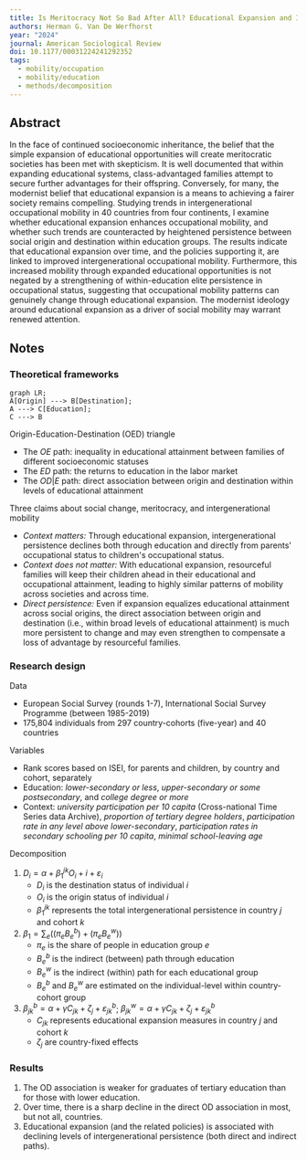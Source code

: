 ```yaml
---
title: Is Meritocracy Not So Bad After All? Educational Expansion and Intergenerational Mobility in 40 Countries
authors: Herman G. Van De Werfhorst
year: "2024"
journal: American Sociological Review
doi: 10.1177/00031224241292352
tags:
  - mobility/occupation
  - mobility/education
  - methods/decomposition
---
```

## Abstract

In the face of continued socioeconomic inheritance, the belief that the simple expansion of educational opportunities will create meritocratic societies has been met with skepticism. It is well documented that within expanding educational systems, class-advantaged families attempt to secure further advantages for their offspring. Conversely, for many, the modernist belief that educational expansion is a means to achieving a fairer society remains compelling. Studying trends in intergenerational occupational mobility in 40 countries from four continents, I examine whether educational expansion enhances occupational mobility, and whether such trends are counteracted by heightened persistence between social origin and destination within education groups. The results indicate that educational expansion over time, and the policies supporting it, are linked to improved intergenerational occupational mobility. Furthermore, this increased mobility through expanded educational opportunities is not negated by a strengthening of within-education elite persistence in occupational status, suggesting that occupational mobility patterns can genuinely change through educational expansion. The modernist ideology around educational expansion as a driver of social mobility may warrant renewed attention.

## Notes

### Theoretical frameworks

```mermaid
graph LR;
A[Origin] ---> B[Destination];
A ---> C[Education];
C ---> B
```

Origin-Education-Destination (OED) triangle
- The $OE$ path: inequality in educational attainment between families of different socioeconomic statuses
- The $ED$ path: the returns to education in the labor market
- The $OD|E$ path: direct association between origin and destination within levels of educational attainment

Three claims about social change, meritocracy, and intergenerational mobility
- *Context matters:* Through educational expansion, intergenerational persistence declines both through education and directly from parents' occupational status to children's occupational status.
- *Context does not matter:* With educational expansion, resourceful families will keep their children ahead in their educational and occupational attainment, leading to highly similar patterns of mobility across societies and across time.
- *Direct persistence:* Even if expansion equalizes educational attainment across social origins, the direct association between origin and destination (i.e., within broad levels of educational attainment) is much more persistent to change and may even strengthen to compensate a loss of advantage by resourceful families.

### Research design

Data
- European Social Survey (rounds 1-7), International Social Survey Programme (between 1985-2019)
- 175,804 individuals from 297 country-cohorts (five-year) and 40 countries

Variables
- Rank scores based on ISEI, for parents and children, by country and cohort, separately
- Education: *lower-secondary or less*, *upper-secondary or some postsecondary*, and *college degree or more*
- Context: *university participation per 10 capita* (Cross-national Time Series data Archive), *proportion of tertiary degree holders*, *participation rate in any level above lower-secondary*, *participation rates in secondary schooling per 10 capita*, *minimal school-leaving age*

Decomposition
1. $D_{i} = α + β^{jk}_{1}O_{i}+{i} + ε_{i}$
	- $D_{i}$ is the destination status of individual $i$
	- $O_{i}$ is the origin status of individual $i$
	- $β^{jk}_{1}$ represents the total intergenerational persistence in country $j$ and cohort $k$
2. $β_{1} = \sum_{e}((π_{e}B^{b}_{e}) + (π_{e}B^{w}_{e}))$
	- $π_{e}$ is the share of people in education group $e$
	- $B^{b}_{e}$ is the indirect (between) path through education
	- $B^{w}_{e}$ is the indirect (within) path for each educational group
	- $B^{b}_{e}$ and $B^{w}_{e}$ are estimated on the individual-level within country-cohort group
3. $β_{jk}^{b} = α + γC_{jk} + ζ_{j} + ε_{jk}^{b}$; $β_{jk}^{w} = α + γC_{jk} + ζ_{j} + ε_{jk}^{b}$
	- $C_{jk}$ represents educational expansion measures in country $j$ and cohort $k$
	- $ζ_{j}$ are country-fixed effects

### Results

1. The OD association is weaker for graduates of tertiary education than for those with lower education.
2. Over time, there is a sharp decline in the direct OD association in most, but not all, countries.
3. Educational expansion (and the related policies) is associated with declining levels of intergenerational persistence (both direct and indirect paths).
